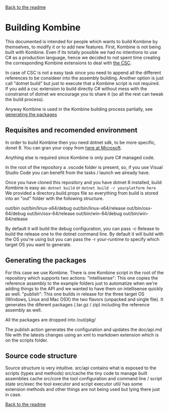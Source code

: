 [Back to the readme](../readme.md)

# Building Kombine

This documented is intended for people which wants to build Kombine by themselves, to modify it or to add new features.
First, Kombine is not being built with Kombine. Even if its totally possible we had no intentions to use C# as a production language, hence we decided to not spent time creating the corresponding Kombine extensions to deal with [the CSC](https://learn.microsoft.com/en-us/answers/questions/1138661/how-can-i-use-csc-exe--net-framework-executable).

In case of CSC is not a easy task since you need to append all the different references to be consideer into the assembly building. Another option is just call "dotnet build" but just to execute that a Kombine script is not required. If you add a csc extension to build directly C# without mess with the constrainst of dotnet we encourage you to share it (so all the rest can tweak the build process).

Anyway Kombine is used in the Kombine building process partially, see [generating the packages](#generating-the-packages)

## Requisites and recomended environment

In order to build Kombine then you need dotnet sdk, to be more specific, donet 8. 
You can gran your copy from [here at Microsoft](https://dotnet.microsoft.com/en-us/download/dotnet/8.0).

Anything else is required since Kombine is only pure C# managed code.

In the root of the repository a .vscode folder is present, so, if you use Visual Studio Code you can benefit from the tasks / launch we already have.

Once you have cloned this repository and you have dotnet 8 installed, build Kombine is easy as:
```dotnet build``` or ```dotnet build -r yourplatform here```
We provided a directory.build.props file so everything from build is stored into an "out" folder with the following structure.

out/bin
out/bin/linux-x64/debug
out/bin/linux-x64/release
out/bin/osx-64/debug
out/bin/osx-64/release
out/bin/win-64/debug
out/bin/win-64/release

By default it will build the debug configuration, you can pass -c Release to build the release one to the dotnet command line. By default it will build with the OS you're using but you can pass the -r your-runtime to specify which target OS you want to generate.

## Generating the packages

For this case we use Kombine. There is one Kombine script in the root of the repository which supports two actions:
"intellisense": This one copies the reference assembly to the example folders just to automatize when we're adding things to the API and we wanted to have them on intellisense quickly as well.
"publish": This one builds in release for the three target OS (Windows, Linux and Mac OSX) the two flavors (unpacked and single file). It generates the diferent packages (.tar.gz / zip) including the reference assembly as well.

All the packages are dropped into /out/pkg/

The publish action generates the configuration and updates the doc/api.md file with the latests changes using an xml to markdown extension which is on the scripts folder.

## Source code structure

Source structure is very intuitive.
src/api contains what is exposed to the scripts (types and methods)
src/cache the tiny code to manage built assemblies cache
src/core the tool configuration and command line / script state
src/exec the tool executor and script executor
util/ has some extension methods and other things are not being used but lying there just in case.


[Back to the readme](../readme.md)